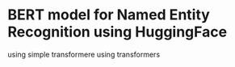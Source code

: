 # BERT model for Named Entity Recognition using HuggingFace


using simple transformere
using transformers
